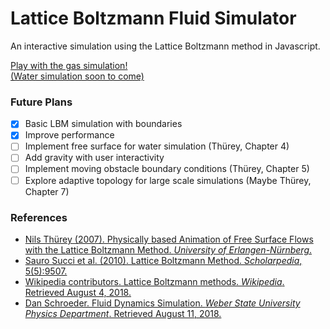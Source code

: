 # Lattice Boltzmann Fluid Simulator

An interactive simulation using the Lattice Boltzmann method in Javascript.

[Play with the gas simulation!](https://briansemrau.github.io/fluidsim/gas)<br>
[(Water simulation soon to come)](https://briansemrau.github.io/fluidsim/water)

### Future Plans

- [x] Basic LBM simulation with boundaries
- [x] Improve performance
- [ ] Implement free surface for water simulation (Thürey, Chapter 4)
- [ ] Add gravity with user interactivity
- [ ] Implement moving obstacle boundary conditions (Thürey, Chapter 5)
- [ ] Explore adaptive topology for large scale simulations (Maybe Thürey, Chapter 7)

### References

  * [Nils Thürey (2007). Physically based Animation of Free Surface Flows with the Lattice Boltzmann Method. _University of Erlangen-Nürnberg_.](http://www.thuerey.de/ntoken/download/nthuerey_070313_phdthesis.pdf)
  * [Sauro Succi et al. (2010). Lattice Boltzmann Method. _Scholarpedia_, 5(5):9507.](http://www.scholarpedia.org/article/Lattice_Boltzmann_Method)
  * [Wikipedia contributors. Lattice Boltzmann methods. _Wikipedia_. Retrieved August 4, 2018.](https://en.wikipedia.org/w/index.php?title=Lattice_Boltzmann_methods&oldid=845945453)
  * [Dan Schroeder. Fluid Dynamics Simulation. _Weber State University Physics Department_. Retrieved August 11, 2018.](http://physics.weber.edu/schroeder/fluids/)